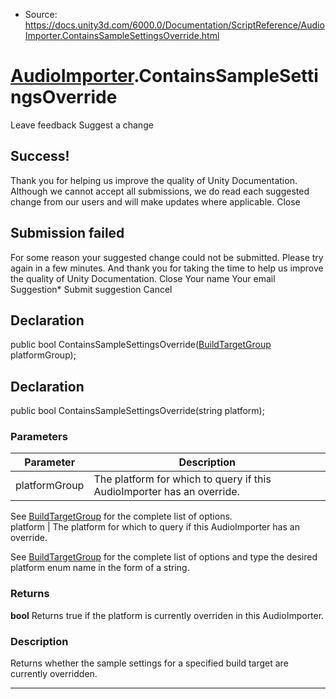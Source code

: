 * Source: https://docs.unity3d.com/6000.0/Documentation/ScriptReference/AudioImporter.ContainsSampleSettingsOverride.html

#  [AudioImporter](https://docs.unity3d.com/6000.0/Documentation/ScriptReference/AudioImporter.html).ContainsSampleSettingsOverride
Leave feedback
Suggest a change
## Success!
Thank you for helping us improve the quality of Unity Documentation. Although we cannot accept all submissions, we do read each suggested change from our users and will make updates where applicable.
Close
## Submission failed
For some reason your suggested change could not be submitted. Please <a>try again</a> in a few minutes. And thank you for taking the time to help us improve the quality of Unity Documentation.
Close
Your name Your email Suggestion* Submit suggestion
Cancel
## Declaration
public bool ContainsSampleSettingsOverride([BuildTargetGroup](https://docs.unity3d.com/6000.0/Documentation/ScriptReference/BuildTargetGroup.html) platformGroup); 
## Declaration
public bool ContainsSampleSettingsOverride(string platform); 
### Parameters
Parameter | Description  
---|---  
platformGroup | The platform for which to query if this AudioImporter has an override.  
  
See [BuildTargetGroup](https://docs.unity3d.com/6000.0/Documentation/ScriptReference/BuildTargetGroup.html) for the complete list of options.  
platform | The platform for which to query if this AudioImporter has an override.  
  
See [BuildTargetGroup](https://docs.unity3d.com/6000.0/Documentation/ScriptReference/BuildTargetGroup.html) for the complete list of options and type the desired platform enum name in the form of a string.  
### Returns
**bool** Returns true if the platform is currently overriden in this AudioImporter. 
### Description
Returns whether the sample settings for a specified build target are currently overridden.
* * *
